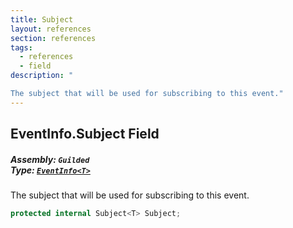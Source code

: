 ```yaml
---
title: Subject
layout: references
section: references
tags:
  - references
  - field
description: "

The subject that will be used for subscribing to this event."
---
```


## EventInfo<T>.Subject Field
##### **Assembly:** `Guilded`<br/>**Type:** [`EventInfo<T>`](EventInfo_T_ 'Guilded.EventInfo<T>')

The subject that will be used for subscribing to this event.

```csharp
protected internal Subject<T> Subject;
```